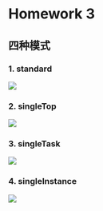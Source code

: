 # Homework 3

## 四种模式

### 1. standard

![](https://github.com/cwj609690575/2018118112_Android/blob/homework/Homework%203/PrintScreen/1.standard.JPG)

### 2. singleTop

![](https://github.com/cwj609690575/2018118112_Android/blob/homework/Homework%203/PrintScreen/2.singleTop.JPG)

### 3. singleTask

![](https://github.com/cwj609690575/2018118112_Android/blob/homework/Homework%203/PrintScreen/3.singleTask.JPG)

### 4. singleInstance

![](https://github.com/cwj609690575/2018118112_Android/blob/homework/Homework%203/PrintScreen/4.singleInstance.JPG)